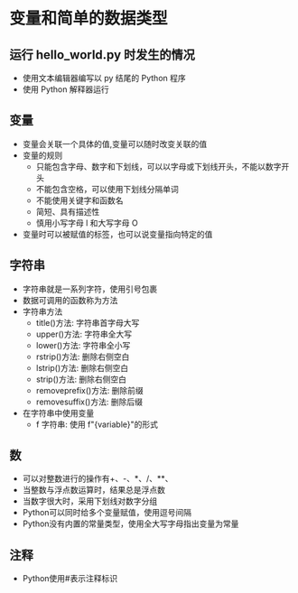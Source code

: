 # 变量和简单的数据类型

## 运行 hello_world.py 时发生的情况

- 使用文本编辑器编写以 py 结尾的 Python 程序
- 使用 Python 解释器运行

## 变量

- 变量会关联一个具体的值,变量可以随时改变关联的值
- 变量的规则
  - 只能包含字母、数字和下划线，可以以字母或下划线开头，不能以数字开头
  - 不能包含空格，可以使用下划线分隔单词
  - 不能使用关键字和函数名
  - 简短、具有描述性
  - 慎用小写字母 l 和大写字母 O
- 变量时可以被赋值的标签，也可以说变量指向特定的值

## 字符串

- 字符串就是一系列字符，使用引号包裹
- 数据可调用的函数称为方法
- 字符串方法
  - title()方法: 字符串首字母大写
  - upper()方法: 字符串全大写
  - lower()方法: 字符串全小写
  - rstrip()方法: 删除右侧空白
  - lstrip()方法: 删除右侧空白
  - strip()方法: 删除右侧空白
  - removeprefix()方法: 删除前缀
  - removesuffix()方法: 删除后缀
- 在字符串中使用变量
  - f 字符串: 使用 f"{variable}"的形式

## 数
- 可以对整数进行的操作有+、-、*、/、**、
- 当整数与浮点数运算时，结果总是浮点数
- 当数字很大时，采用下划线对数字分组
- Python可以同时给多个变量赋值，使用逗号间隔
- Python没有内置的常量类型，使用全大写字母指出变量为常量

## 注释
- Python使用#表示注释标识